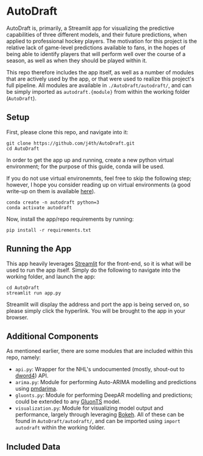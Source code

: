 # AutoDraft
AutoDraft is, primarily, a Streamlit app for visualizing the predictive capabilities of three different models, and their future predictions, when applied to professional hockey players. The motivation for this project is the relative lack of game-level predictions available to fans, in the hopes of being able to identify players that will perform well over the course of a season, as well as when they should be played within it.

This repo therefore includes the app itself, as well as a number of modules that are actively used by the app, or that were used to realize this project's full pipeline. All modules are available in `./AutoDraft/autodraft/`, and can be simply imported as `autodraft.{module}` from within the working folder (`AutoDraft`).

## Setup
First, please clone this repo, and navigate into it:
```
git clone https://github.com/j4th/AutoDraft.git
cd AutoDraft
```

In order to get the app up and running, create a new python virtual environment; for the purpose of this guide, conda will be used. 

If you do not use virtual environemnts, feel free to skip the following step; however, I hope you consider reading up on virtual environments (a good write-up on them is available [here](https://medium.com/@dakota.lillie/an-introduction-to-virtual-environments-in-python-ce16cda92853)).
```
conda create -n autodraft python=3
conda activate autodraft
```
Now, install the app/repo requirements by running:
```
pip install -r requirements.txt
```

## Running the App
This app heavily leverages [Streamlit](https://streamlit.io/) for the front-end, so it is what will be used to run the app itself. Simply do the following to navigate into the working folder, and launch the app:
```
cd AutoDraft
streamlit run app.py
```  
Streamlit will display the address and port the app is being served on, so please simply click the hyperlink. You will be brought to the app in your browser.

## Additional Components
As mentioned earlier, there are some modules that are included within this repo, namely:
 - `api.py`: Wrapper for the NHL's undocumented (mostly, shout-out to [dword4](https://gitlab.com/dword4/nhlapi)) API.
 - `arima.py`: Module for performing Auto-ARIMA modelling and predictions using [pmdarima](https://www.alkaline-ml.com/pmdarima/).
 - `gluonts.py`: Module for performing DeepAR modelling and predictions; could be extended to any [GluonTS](https://gluon-ts.mxnet.io/) model.
 - `visualization.py`: Module for visualizing model output and performance, largely through leveraging [Bokeh](https://bokeh.pydata.org/en/latest/index.html).
All of these can be found in `AutoDraft/autodraft/`, and can be imported using `import autodraft` within the working folder.

## Included Data